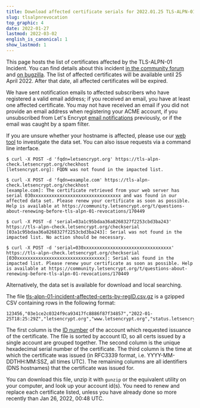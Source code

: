 ```yaml
---
title: Download affected certificate serials for 2022.01.25 TLS-ALPN-01 Incident
slug: tlsalpnrevocation
top_graphic: 4
date: 2022-01-27
lastmod: 2022-03-02
english_is_canonical: 1
show_lastmod: 1
---
```


This page hosts the list of certificates affected by the TLS-ALPN-01 Incident. You can find details about this incident [in the community forum](https://community.letsencrypt.org/t/2022-01-25-issue-with-tls-alpn-01-validation-method/170450) and [on bugzilla](https://bugzilla.mozilla.org/show_bug.cgi?id=1751984). The list of affected certificates will be available until 25 April 2022. After that date, all affected certificates will be expired.

We have sent notification emails to affected subscribers who have registered a valid email address; if you received an email, you have at least one affected certificate. You may not have received an email if you did not provide an email address when registering your ACME account, if you unsubscribed from Let's Encrypt [email notifications](https://letsencrypt.org/docs/expiration-emails/) previously, or if the email was caught by a spam filter.

If you are unsure whether your hostname is affected, please use our [web tool](https://tls-alpn-check.letsencrypt.org) to investigate the data set. You can also issue requests via a command line interface.
```
$ curl -X POST -d 'fqdn=letsencrypt.org' https://tls-alpn-check.letsencrypt.org/checkhost
[letsencrypt.org]: FQDN was not found in the impacted list.

$ curl -X POST -d 'fqdn=example.com' https://tls-alpn-check.letsencrypt.org/checkhost
[example.com]: The certificate retrieved from your web server has serial 030xxxxxxxxxxxxxxxxxxxxxxxxxxxxxxxxx and was found in our affected data set. Please renew your certificate as soon as possible. Help is available at https://community.letsencrypt.org/t/questions-about-renewing-before-tls-alpn-01-revocations/170449

$ curl -X POST -d 'serial=03a1c95bdaa36a8268327f2253cbd3ba243' https://tls-alpn-check.letsencrypt.org/checkserial
[03a1c95bdaa36a8268327f2253cbd3ba243]: Serial was not found in the impacted list. No action should be necessary.

$ curl -X POST -d 'serial=030xxxxxxxxxxxxxxxxxxxxxxxxxxxxxxxxx' https://tls-alpn-check.letsencrypt.org/checkserial
[030xxxxxxxxxxxxxxxxxxxxxxxxxxxxxxxxx]: Serial was found in the impacted list. Please renew your certificate as soon as possible. Help is available at https://community.letsencrypt.org/t/questions-about-renewing-before-tls-alpn-01-revocations/170449
```

Alternatively, the data set is available for download and local searching.

The file [tls-alpn-01-incident-affected-certs-by-regID.csv.gz](https://tls-alpn-01-data.letsencrypt.org/tls-alpn-01-affected-certs-by-regID.csv.gz) is a gzipped CSV containing rows in the following format:

```csv
123456,"03e1ce2c0324f9ca93417fc8886f87f34857","2022-01-25T18:25:29Z","letsencrypt.org","www.letsencrypt.org","status.letsencrypt.org"
```

The first column is the [ID number](https://letsencrypt.org/docs/account-id/) of the account which requested issuance of the certificate. The file is sorted by account ID, so all certs issued by a single account are grouped together. The second column is the unique hexadecimal serial number of the certificate. The third column is the time at which the certificate was issued (in RFC3339 format, i.e. YYYY-MM-DDTHH:MM:SSZ, all times UTC). The remaining columns are all identifiers (DNS hostnames) that the certificate was issued for.

You can download this file, unzip it with `gunzip` or the equivalent utility on your computer, and look up your account id(s). You need to renew and replace each certificate listed, unless you have already done so more recently than Jan 26, 2022, 00:48 UTC.
